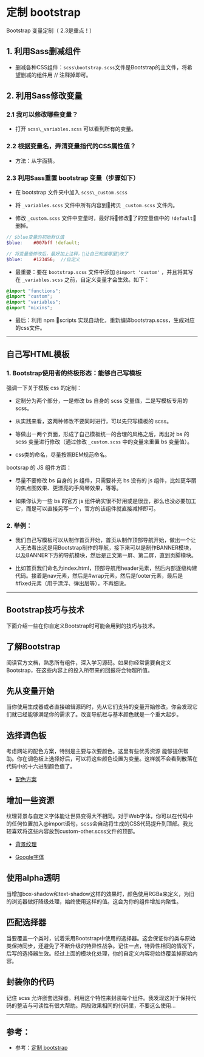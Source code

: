 # 定制 bootstrap

Bootstrap 变量定制（ 2.3是重点！）

## 1. 利用Sass删减组件

- 删减各种CSS组件：`scss\bootstrap.scss`文件是Bootstrap的主文件，将希望删减的组件用 // 注释掉即可。

## 2. 利用Sass修改变量

### 2.1 我可以修改哪些变量？

- 打开 `scss\_variables.scss` 可以看到所有的变量。

### 2.2 根据变量名，弄清变量指代的CSS属性值？

- 方法：从字面猜。

### 2.3 利用Sass重置 bootstrap 变量（步骤如下）

- 在 bootstrap 文件夹中加入 `scss\_custom.scss`

- 将 `_variables.scss` 文件中所有内容到拷贝 `_custom.scss` 文件内。

- 修改 `_custom.scss` 文件中变量时，最好将修改了的变量值中的 `!default` 删掉。

```scss
// $blue变量的初始默认值
$blue:    #007bff !default;

// 将变量值修改后，最好加上注释，让自己知道哪里改了
$blue:    #123456;  //自定义
```

- 最重要：要在 `bootstrap.scss` 文件中添加 `@import 'custom'` ，并且将其写在 `_variables.scss` 之前，自定义变量才会生效。如下：

```scss
@import "functions";
@import "custom";
@import "variables";
@import "mixins";
```

- 最后：利用 npm scripts 实现自动化，重新编译bootstrap.scss，生成对应的css文件。

---

## 自己写HTML模板

### 1. Bootstrap使用者的终极形态：能够自己写模板

强调一下关于模板 css 的定制：

- 定制分为两个部分，一是修改 bs 自身的 scss 变量值，二是写模板专用的 scss。

- 从实践来看，这两种修改不要同时进行，可以先只写模板的 scss。

- 等做出一两个页面，形成了自己模板统一的合理的风格之后，再出对 bs 的 scss 变量进行修改（通过修改 `_custom.scss` 中的变量来重置 bs 变量值）。

- css类的命名，尽量按照BEM规范命名。

bootsrap 的 JS 组件方面：

- 尽量不要修改 bs 自身的 js 组件，只需要补充 bs 没有的 js 组件，比如更华丽的焦点图效果、更漂亮的手风琴效果，等等。

- 如果你认为一些 bs 的官方 js 组件确实很不好用或是很丑，那么也没必要加工它，而是可以直接另写一个，官方的该组件就直接减掉即可。

### 2. 举例：

- 我们自己写模板可以从制作首页开始，首页从制作顶部导航开始，做出一个让人无法看出这是用Bootstrap制作的导航，接下来可以是制作BANNER模块，以及BANNER下方的导航模块，然后是正文第一屏、第二屏，直到页脚模块。

- 比如首页我们命名为index.html，顶部导航用header元素，然后内部逐级构建代码。接着是nav元素，然后是#wrap元素，然后是footer元素，最后是#fixed元素（用于漂浮、弹出层等），不再细说。

---

## Bootstrap技巧与技术

下面介绍一些在你自定义Bootstrap时可能会用到的技巧与技术。

## 了解Bootstrap

阅读官方文档，熟悉所有组件，深入学习源码。如果你经常需要自定义Bootstrap，在这些内容上的投入所带来的回报将会物超所值。

## 先从变量开始

当你使用生成器或者直接编辑源码时，先从它们支持的变量开始修改。你会发现它们就已经能够满足你的需求了。改变导航栏与基本颜色就是一个重大起步。

## 选择调色板

考虑网站的配色方案，特别是主要与次要颜色。这里有些优秀资源 能够提供帮助。你在调色板上选择好后，可以将这些颜色设置为变量。这样就不会看到散落在代码中的十六进制颜色值了。

- [配色方案](http://www.colourlovers.com/)

## 增加一些资源

纹理背景与自定义字体能让世界变得大不相同。对于Web字体，你可以在代码中的任何位置加入@import语句，scss会自动将生成的CSS代码提升到顶部。我比较喜欢将这些内容放到custom-other.scss文件的顶部。

- [背景纹理](https://www.toptal.com/designers/subtlepatterns/)

- [Google字体](https://fonts.google.com/)

## 使用alpha透明

当增加box-shadow和text-shadow这样的效果时，颜色使用RGBa来定义，为旧的浏览器做好降级处理，始终使用这样的值。这会为你的组件增加内聚性。

## 匹配选择器

当要覆盖一个类时，试着采用Bootstrap中使用的选择器。这会保证你的类与原始类保持同步，还避免了不断升级的特异性战争。记住一点，特异性相同的情况下，后写的选择器生效。经过上面的模块化处理，你的自定义内容将始终覆盖掉原始内容。

## 封装你的代码

记住 scss 允许嵌套选择器。利用这个特性来封装每个组件。我发现这对于保持代码的整洁与可读性有很大帮助。两段效果相同的代码里，不要这么使用...

---

## 参考：

- 参考：[定制 bootstrap](https://www.jianshu.com/p/666ddd5de14f)
